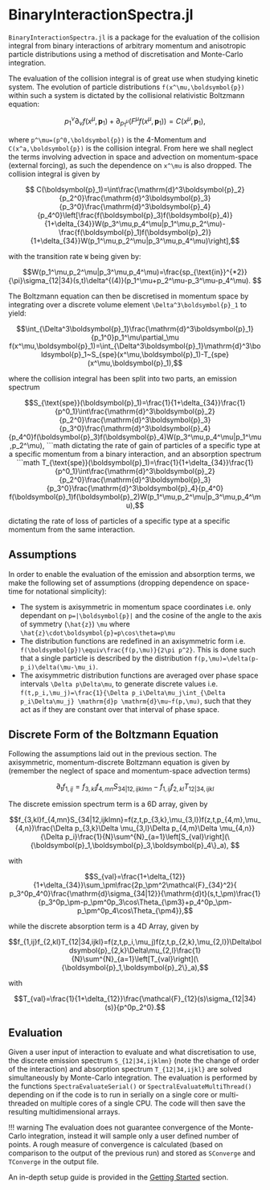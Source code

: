 # BinaryInteractionSpectra.jl

`BinaryInteractionSpectra.jl` is a package for the evaluation of the collision integral from binary interactions of arbitrary momentum and anisotropic particle distributions using a method of discretisation and Monte-Carlo integration. 

The evaluation of the collision integral is of great use when studying kinetic system. The evolution of particle distributions ``f(x^\mu,\boldsymbol{p})`` within such a system is dictated by the collisional relativistic Boltzmann equation:
```math
p_1^\nu\partial_\nu f(x^\mu,\boldsymbol{p}_1)+\partial_{p_1^\mu}\left(F^\mu f(x^\mu,\boldsymbol{p}_1)\right)=C(x^\mu,\boldsymbol{p}_1),
```
where ``p^\mu=(p^0,\boldsymbol{p})`` is the 4-Momentum and ``C(x^a,\boldsymbol{p})`` is the collision integral. From here we shall neglect the terms involving advection in space and advection on momentum-space (external forcing), as such the dependence on ``x^\mu`` is also dropped. The collision integral is given by 
```math
    C(\boldsymbol{p}_1)=\int\frac{\mathrm{d}^3\boldsymbol{p}_2}{p_2^0}\frac{\mathrm{d}^3\boldsymbol{p}_3}{p_3^0}\frac{\mathrm{d}^3\boldsymbol{p}_4}{p_4^0}\left[\frac{f(\boldsymbol{p}_3)f(\boldsymbol{p}_4)}{1+\delta_{34}}W(p_3^\mu,p_4^\mu|p_1^\mu,p_2^\mu)- \frac{f(\boldsymbol{p}_1)f(\boldsymbol{p}_2)}{1+\delta_{34}}W(p_1^\mu,p_2^\mu|p_3^\mu,p_4^\mu)\right],
```
with the transition rate ``W`` being given by:
```math
W(p_1^\mu,p_2^\mu|p_3^\mu,p_4^\mu)=\frac{sp_{\text{in}}^{*2}}{\pi}\sigma_{12|34}(s,t)\delta^{(4)}(p_1^\mu+p_2^\mu-p_3^\mu-p_4^\mu). 
```

The Boltzmann equation can then be discretised in momentum space by integrating over a discrete volume element ``\Delta^3\boldsymbol{p}_1`` to yield: 
```math 
\int_{\Delta^3\boldsymbol{p}_1}\frac{\mathrm{d}^3\boldsymbol{p}_1}{p_1^0}p_1^\mu\partial_\mu f(x^\mu,\boldsymbol{p}_1)=\int_{\Delta^3\boldsymbol{p}_1}\mathrm{d}^3\boldsymbol{p}_1~S_{spe}(x^\mu,\boldsymbol{p}_1)-T_{spe}(x^\mu,\boldsymbol{p}_1),
```
where the collision integral has been split into two parts, an emission spectrum
```math
S_{\text{spe}}(\boldsymbol{p}_1)=\frac{1}{1+\delta_{34}}\frac{1}{p^0_1}\int\frac{\mathrm{d}^3\boldsymbol{p}_2}{p_2^0}\frac{\mathrm{d}^3\boldsymbol{p}_3}{p_3^0}\frac{\mathrm{d}^3\boldsymbol{p}_4}{p_4^0}f(\boldsymbol{p}_3)f(\boldsymbol{p}_4)W(p_3^\mu,p_4^\mu|p_1^\mu,p_2^\mu),
```math
dictating the rate of gain of particles of a specific type at a specific momentum from a binary interaction, and an absorption spectrum 
```math
T_{\text{spe}}(\boldsymbol{p}_1)=\frac{1}{1+\delta_{34}}\frac{1}{p^0_1}\int\frac{\mathrm{d}^3\boldsymbol{p}_2}{p_2^0}\frac{\mathrm{d}^3\boldsymbol{p}_3}{p_3^0}\frac{\mathrm{d}^3\boldsymbol{p}_4}{p_4^0} f(\boldsymbol{p}_1)f(\boldsymbol{p}_2)W(p_1^\mu,p_2^\mu|p_3^\mu,p_4^\mu),
```
dictating the rate of loss of particles of a specific type at a specific momentum from the same interaction.

## Assumptions
In order to enable the evaluation of the emission and absorption terms, we make the following set of assumptions (dropping dependence on space-time for notational simplicity):  
- The system is axisymmetric in momentum space coordinates i.e. only dependant on ``p=|\boldsymbol{p}|`` and the cosine of the angle to the axis of symmetry (``\hat{z}``) ``\mu`` where ``\hat{z}\cdot\boldsymbol{p}=p\cos\theta=p\mu`` 
- The distribution functions are redefined in an axisymmetric form i.e. ``f(\boldsymbol{p})\equiv\frac{f(p,\mu)}{2\pi p^2}``. This is done such that a single particle is described by the distribution ``f(p,\mu)=\delta(p-p_i)\delta(\mu-\mu_i)``.
- The axisymmetric distribution functions are averaged over phase space intervals ``\Delta p\Delta\mu``, to generate discrete values i.e. ``f(t,p_i,\mu_j)=\frac{1}{\Delta p_i\Delta\mu_j\int_{\Delta p_i\Delta\mu_j} \mathrm{d}p \mathrm{d}\mu~f(p,\mu)``, such that they act as if they are constant over that interval of phase space.  

## Discrete Form of the Boltzmann Equation
Following the assumptions laid out in the previous section. The axisymmetric, momentum-discrete Boltzmann equation is given by (remember the neglect of space and momentum-space advection terms)
```math
\partial_t f_{1,ij}=f_{3,kl}f_{4,mn}S_{34|12,ijklmn}-f_{1,ij}f_{2,kl}T_{12|34,ijkl}
```
The discrete emission spectrum term is a 6D array, given by
```math
f_{3,kl}f_{4,mn}S_{34|12,ijklmn}=f(z,t,p_{3,k},\mu_{3,l})f(z,t,p_{4,m},\mu_{4,n})\frac{\Delta p_{3,k}\Delta \mu_{3,l}\Delta p_{4,m}\Delta \mu_{4,n}}{\Delta p_i}\frac{1}{N}\sum^{N}_{a=1}\left[S_{val}\right](\{\boldsymbol{p}_1,\boldsymbol{p}_3,\boldsymbol{p}_4\}_a), 
```
with 
```math
S_{val}=\frac{1+\delta_{12}}{1+\delta_{34}}\sum_\pm\frac{2p_\pm^2\mathcal{F}_{34}^2}{ p_3^0p_4^0}\frac{\mathrm{d}\sigma_{34|12}}{\mathrm{d}t}(s,t_\pm)\frac{1}{p_3^0p_\pm-p_\pm^0p_3\cos\Theta_{\pm3}+p_4^0p_\pm-p_\pm^0p_4\cos\Theta_{\pm4}},
```
while the discrete absorption term is a 4D Array, given by
```math
f_{1,ij}f_{2,kl}T_{12|34,ijkl}=f(z,t,p_i,\mu_j)f(z,t,p_{2,k},\mu_{2,l})\Delta\boldsymbol{p}_{2,k}\Delta\mu_{2,l}\frac{1}{N}\sum^{N}_{a=1}\left[T_{val}\right](\{\boldsymbol{p}_1,\boldsymbol{p}_2\}_a),
```
with
```math
T_{val}=\frac{1}{1+\delta_{12}}\frac{\mathcal{F}_{12}(s)\sigma_{12|34}(s)}{p^0p_2^0}.
```

## Evaluation
Given a user input of interaction to evaluate and what discretisation to use, the discrete emission spectrum ``S_{12|34,ijklmn}`` (note the change of order of the interaction) and absorption spectrum ``T_{12|34,ijkl}`` are solved simultaneously by Monte-Carlo integration. The evaluation is performed by the functions `SpectraEvaluateSerial()` or `SpectralEvaluateMultiThread()` depending on if the code is to run in serially on a single core or multi-threaded on multiple cores of a single CPU. The code will then save the resulting multidimensional arrays.

!!! warning 
    The evaluation does not guarantee convergence of the Monte-Carlo integration, instead it will sample only a user defined number of points. A rough measure of convergence is calculated (based on comparison to the output of the previous run) and stored as `SConverge` and `TConverge` in the output file.

An in-depth setup guide is provided in the [Getting Started](@ref) section.  